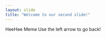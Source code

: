 ```yaml
---
layout: slide
title: "Welcome to our second slide!"
---
```

HeeHee Meme
Use the left arrow to go back!
